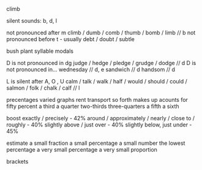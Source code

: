 climb

silent sounds: b, d, l

not pronounced after m
climb / dumb  / comb / thumb / bomb / limb // b
not pronounced before t - usually
debt / doubt / subtle 

bush 
plant
syllable
modals


D is not pronounced in dg
judge / hedge /  pledge / grudge / dodge // d
D is not pronounced in...
wednesday // d, e
sandwich // d
handsom // d

L is silent after A, O , U
calm / talk / walk / half / would / should / could / salmon / folk / chalk / calf // l



precentages
varied
graphs
rent
transport
so forth
makes up 
acounts for
fifty percent
a third
a quarter
two-thirds
three-quarters
a fifth
a sixth 

boost
exactly / precisely - 42%
around / approximately / nearly / close to / roughly - 40%
slightly above / just over - 40%
slightly below, just under - 45%

estimate
a small fraction
a small percentage
a small number
the lowest percentage
a very small percentage
a very small proportion
 
brackets




